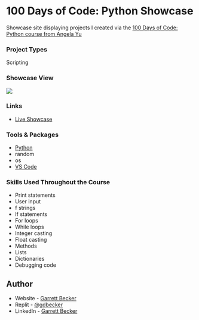 # 100 Days of Code: Python Showcase

Showcase site displaying projects I created via the [100 Days of Code: Python course from Angela Yu](https://www.udemy.com/course/100-days-of-code/)

### Project Types

Scripting

### Showcase View

![](./insert)

### Links

- [Live Showcase](insert)

### Tools & Packages

- [Python](https://www.python.org)
- random
- os
- [VS Code](https://code.visualstudio.com)

### Skills Used Throughout the Course

- Print statements
- User input
- f strings
- If statements
- For loops
- While loops
- Integer casting
- Float casting
- Methods
- Lists
- Dictionaries
- Debugging code

## Author

- Website - [Garrett Becker]()
- Replit - [@gdbecker](https://replit.com/@gdbecker)
- LinkedIn - [Garrett Becker](https://www.linkedin.com/in/garrett-becker-923b4a106/)